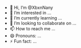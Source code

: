 - 👋 Hi, I’m @XbxnNany
- 👀 I’m interested in ...
- 🌱 I’m currently learning ...
- 💞️ I’m looking to collaborate on ...
- 📫 How to reach me ...
- 😄 Pronouns: ...
- ⚡ Fun fact: ...

<!---
XbxnNany/XbxnNany is a ✨ special ✨ repository because its `README.md` (this file) appears on your GitHub profile.
You can click the Preview link to take a look at your changes.
--->

